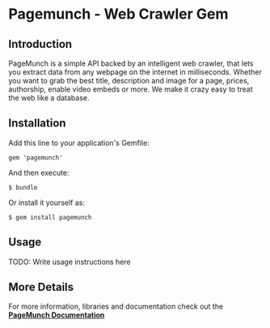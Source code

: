 # Pagemunch - Web Crawler Gem

## Introduction

PageMunch is a simple API backed by an intelligent web crawler, that lets you extract 
data from any webpage on the internet in milliseconds. Whether you want to grab the best 
title, description and image for a page, prices, authorship, enable video embeds or more. 
We make it crazy easy to treat the web like a database.

## Installation

Add this line to your application's Gemfile:

    gem 'pagemunch'

And then execute:

    $ bundle

Or install it yourself as:

    $ gem install pagemunch

## Usage

TODO: Write usage instructions here


## More Details

For more information, libraries and documentation check out the **[PageMunch Documentation](http://www.pagemunch.com/docs "PageMunch - Web crawler, metadata extraction")**
